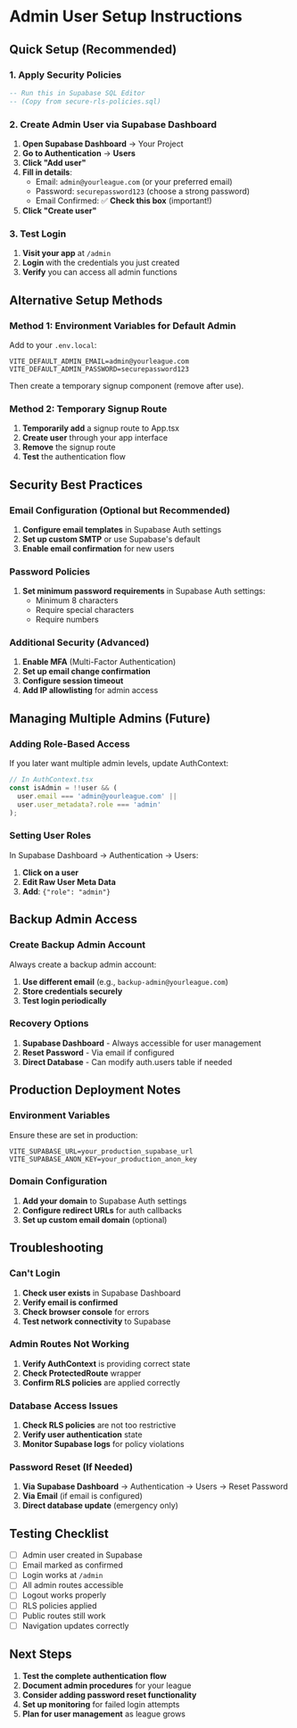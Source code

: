 # Admin User Setup Instructions

## Quick Setup (Recommended)

### 1. Apply Security Policies
```sql
-- Run this in Supabase SQL Editor
-- (Copy from secure-rls-policies.sql)
```

### 2. Create Admin User via Supabase Dashboard
1. **Open Supabase Dashboard** → Your Project
2. **Go to Authentication** → **Users**
3. **Click "Add user"**
4. **Fill in details**:
   - Email: `admin@yourleague.com` (or your preferred email)
   - Password: `securepassword123` (choose a strong password)
   - Email Confirmed: ✅ **Check this box** (important!)
5. **Click "Create user"**

### 3. Test Login
1. **Visit your app** at `/admin`
2. **Login** with the credentials you just created
3. **Verify** you can access all admin functions

## Alternative Setup Methods

### Method 1: Environment Variables for Default Admin
Add to your `.env.local`:
```env
VITE_DEFAULT_ADMIN_EMAIL=admin@yourleague.com
VITE_DEFAULT_ADMIN_PASSWORD=securepassword123
```

Then create a temporary signup component (remove after use).

### Method 2: Temporary Signup Route
1. **Temporarily add** a signup route to App.tsx
2. **Create user** through your app interface
3. **Remove** the signup route
4. **Test** the authentication flow

## Security Best Practices

### Email Configuration (Optional but Recommended)
1. **Configure email templates** in Supabase Auth settings
2. **Set up custom SMTP** or use Supabase's default
3. **Enable email confirmation** for new users

### Password Policies
1. **Set minimum password requirements** in Supabase Auth settings:
   - Minimum 8 characters
   - Require special characters
   - Require numbers

### Additional Security (Advanced)
1. **Enable MFA** (Multi-Factor Authentication)
2. **Set up email change confirmation**
3. **Configure session timeout**
4. **Add IP allowlisting** for admin access

## Managing Multiple Admins (Future)

### Adding Role-Based Access
If you later want multiple admin levels, update AuthContext:

```typescript
// In AuthContext.tsx
const isAdmin = !!user && (
  user.email === 'admin@yourleague.com' ||
  user.user_metadata?.role === 'admin'
);
```

### Setting User Roles
In Supabase Dashboard → Authentication → Users:
1. **Click on a user**
2. **Edit Raw User Meta Data**
3. **Add**: `{"role": "admin"}`

## Backup Admin Access

### Create Backup Admin Account
Always create a backup admin account:
1. **Use different email** (e.g., `backup-admin@yourleague.com`)
2. **Store credentials securely**
3. **Test login periodically**

### Recovery Options
1. **Supabase Dashboard** - Always accessible for user management
2. **Reset Password** - Via email if configured
3. **Direct Database** - Can modify auth.users table if needed

## Production Deployment Notes

### Environment Variables
Ensure these are set in production:
```env
VITE_SUPABASE_URL=your_production_supabase_url
VITE_SUPABASE_ANON_KEY=your_production_anon_key
```

### Domain Configuration
1. **Add your domain** to Supabase Auth settings
2. **Configure redirect URLs** for auth callbacks
3. **Set up custom email domain** (optional)

## Troubleshooting

### Can't Login
1. **Check user exists** in Supabase Dashboard
2. **Verify email is confirmed**
3. **Check browser console** for errors
4. **Test network connectivity** to Supabase

### Admin Routes Not Working
1. **Verify AuthContext** is providing correct state
2. **Check ProtectedRoute** wrapper
3. **Confirm RLS policies** are applied correctly

### Database Access Issues
1. **Check RLS policies** are not too restrictive
2. **Verify user authentication** state
3. **Monitor Supabase logs** for policy violations

### Password Reset (If Needed)
1. **Via Supabase Dashboard** → Authentication → Users → Reset Password
2. **Via Email** (if email is configured)
3. **Direct database update** (emergency only)

## Testing Checklist

- [ ] Admin user created in Supabase
- [ ] Email marked as confirmed
- [ ] Login works at `/admin`
- [ ] All admin routes accessible
- [ ] Logout works properly
- [ ] RLS policies applied
- [ ] Public routes still work
- [ ] Navigation updates correctly

## Next Steps

1. **Test the complete authentication flow**
2. **Document admin procedures** for your league
3. **Consider adding password reset functionality**
4. **Set up monitoring** for failed login attempts
5. **Plan for user management** as league grows
